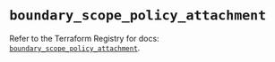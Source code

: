 # `boundary_scope_policy_attachment`

Refer to the Terraform Registry for docs: [`boundary_scope_policy_attachment`](https://registry.terraform.io/providers/hashicorp/boundary/1.1.15/docs/resources/scope_policy_attachment).
